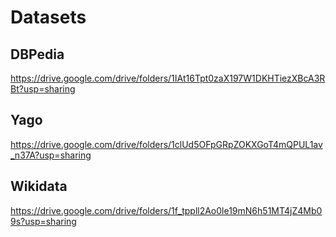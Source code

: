 # Datasets


## DBPedia
https://drive.google.com/drive/folders/1IAt16Tpt0zaX197W1DKHTiezXBcA3RBt?usp=sharing

## Yago
https://drive.google.com/drive/folders/1clUd5OFpGRpZOKXGoT4mQPUL1av_n37A?usp=sharing

## Wikidata
https://drive.google.com/drive/folders/1f_tppll2Ao0le19mN6h51MT4jZ4Mb09s?usp=sharing
